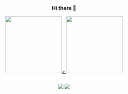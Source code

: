 ###      <div align="center">Hi there 👋</div>

<!--
**jorgecoutinhobr/jorgecoutinhobr** is a ✨ _special_ ✨ repository because its `README.md` (this file) appears on your GitHub profile.

Here are some ideas to get you started:

- 🔭 I’m currently working on ...
- 🌱 I’m currently learning ...
- 👯 I’m looking to collaborate on ...
- 🤔 I’m looking for help with ...
- 💬 Ask me about ...
- 📫 How to reach me: ...
- 😄 Pronouns: ...
- ⚡ Fun fact: ...
-->
<div align="center">
  <a href="https://github.com/jorgecoutinhobr">
  <img height="180em" src="https://github-readme-stats.vercel.app/api?username=jorgecoutinhobr&show_icons=true&theme=synthwave&include_all_commits=true&count_private=true"/>>
  <img height="180em" src="https://github-readme-stats.vercel.app/api/top-langs/?username=jorgecoutinhobr&layout=compact&langs_count=7&theme=synthwave"/>
</div>
  
</br>
  
<div align="center"> 

  <a href = "mailto:jorgecsn@id.uff.br"><img src="https://img.shields.io/badge/-Gmail-%23333?style=for-the-badge&logo=gmail&logoColor=white" target="_blank"></a>
  <a href="https://www.linkedin.com/in/jorge-coutinho-06a318244/" target="_blank"><img src="https://img.shields.io/badge/-LinkedIn-%230077B5?style=for-the-badge&logo=linkedin&logoColor=white" target="_blank"></a> 
 
</div>
